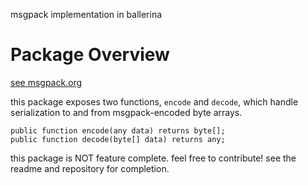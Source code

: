msgpack implementation in ballerina

# Package Overview

[see msgpack.org](https://msgpack.org)

this package exposes two functions, `encode` and `decode`,
which handle serialization to and from msgpack-encoded byte arrays.

```
public function encode(any data) returns byte[];
public function decode(byte[] data) returns any;
```

this package is NOT feature complete. feel free to contribute!
see the readme and repository for completion.

